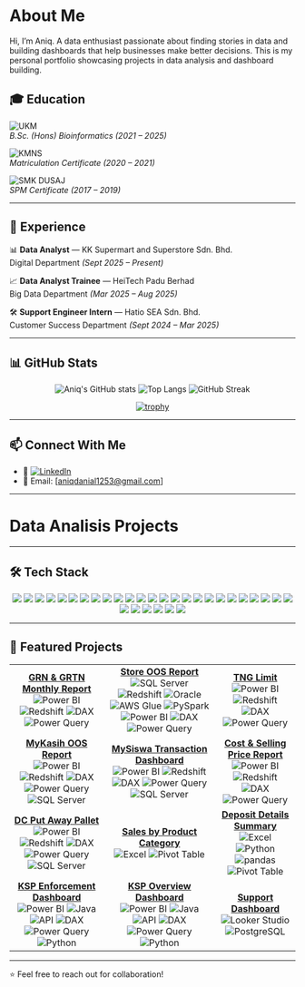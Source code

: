 # About Me
Hi, I’m Aniq. A data enthusiast passionate about finding stories in data and building dashboards that help businesses make better decisions.
This is my personal portfolio showcasing projects in data analysis and dashboard building.

## 🎓 Education

![UKM](https://img.shields.io/badge/Universiti%20Kebangsaan%20Malaysia-Bioinformatics-yellow)  
*B.Sc. (Hons) Bioinformatics (2021 – 2025)*  

![KMNS](https://img.shields.io/badge/Kolej%20Matrikulasi%20Negeri%20Sembilan-Foundation%20in%20Computer%20Science-blue)  
*Matriculation Certificate (2020 – 2021)*  

![SMK DUSAJ](https://img.shields.io/badge/SMK%20Dato'%20Undang%20Syed%20Ali%20Al%20Jufri-Class%20Of%20Pure%20Science-red)  
*SPM Certificate (2017 – 2019)*  

---

## 💼 Experience

📊 **Data Analyst** — KK Supermart and Superstore Sdn. Bhd.    
Digital Department *(Sept 2025 – Present)*  

📈 **Data Analyst Trainee** — HeiTech Padu Berhad    
Big Data Department *(Mar 2025 – Aug 2025)*  

🛠️ **Support Engineer Intern** — Hatio SEA Sdn. Bhd.    
Customer Success Department *(Sept 2024 – Mar 2025)*  

---

## 📊 GitHub Stats

<div align="center">

![Aniq's GitHub stats](https://github-readme-stats.vercel.app/api?username=aniq-khairani&show_icons=true&theme=tokyonight&title_color=facc15&icon_color=38bdf8&text_color=c9d1d9&bg_color=0d1117)
![Top Langs](https://github-readme-stats.vercel.app/api/top-langs/?username=aniq-khairani&layout=compact&theme=tokyonight&title_color=facc15&text_color=c9d1d9&bg_color=0d1117)
![GitHub Streak](https://streak-stats.demolab.com?user=aniq-khairani&theme=tokyonight&hide_border=true&background=0D1117&ring=38bdf8&fire=facc15&currStreakLabel=facc15)

[![trophy](https://github-profile-trophy.vercel.app/?username=aniq-khairani&theme=tokyonight&no-frame=true&no-bg=true&row=1&column=6&title=MultiLanguage,Commits,Repositories,Followers,PullRequest,Stars)](https://github.com/ryo-ma/github-profile-trophy)

</div>

---

## 📫 Connect With Me

* 💼 [![LinkedIn](https://img.shields.io/badge/LinkedIn-Connect-blue)](https://www.linkedin.com/in/aniq-khairani/)
* 📧 Email: \[aniqdanial1253@gmail.com]  

---

# Data Analisis Projects

---


## 🛠️ Tech Stack

<p align="center">
  <!-- Programming Languages -->
  <img src="https://img.shields.io/badge/Java-007396?style=for-the-badge&logo=java&logoColor=white"/>
  <img src="https://img.shields.io/badge/Python-3776AB?style=for-the-badge&logo=python&logoColor=white"/>
  <img src="https://img.shields.io/badge/R-276DC3?style=for-the-badge&logo=r&logoColor=white"/>
  <img src="https://img.shields.io/badge/C++-00599C?style=for-the-badge&logo=cplusplus&logoColor=white"/>
  <img src="https://img.shields.io/badge/HTML5-E34F26?style=for-the-badge&logo=html5&logoColor=white"/>
  <img src="https://img.shields.io/badge/CSS3-1572B6?style=for-the-badge&logo=css3&logoColor=white"/>
  <img src="https://img.shields.io/badge/JavaScript-F7DF1E?style=for-the-badge&logo=javascript&logoColor=black"/>

  <!-- Databases -->
  <img src="https://img.shields.io/badge/Oracle-F80000?style=for-the-badge&logo=oracle&logoColor=white"/>
  <img src="https://img.shields.io/badge/SQL%20Server-CC2927?style=for-the-badge&logo=microsoftsqlserver&logoColor=white"/>
  <img src="https://img.shields.io/badge/MySQL-4479A1?style=for-the-badge&logo=mysql&logoColor=white"/>
  <img src="https://img.shields.io/badge/PostgreSQL-336791?style=for-the-badge&logo=postgresql&logoColor=white"/>
  <img src="https://img.shields.io/badge/Amazon%20Redshift-8C1515?style=for-the-badge&logo=amazonredshift&logoColor=white"/>
  <img src="https://img.shields.io/badge/Microsoft%20Access-A4373A?style=for-the-badge&logo=microsoft-access&logoColor=white"/>

  <!-- Data Engineering & Cloud -->
  <img src="https://img.shields.io/badge/SSIS-217346?style=for-the-badge&logo=microsoftsqlserver&logoColor=white"/>
  <img src="https://img.shields.io/badge/AWS%20Glue-FF9900?style=for-the-badge&logo=amazonaws&logoColor=white"/>
  <img src="https://img.shields.io/badge/AWS%20S3-569A31?style=for-the-badge&logo=amazons3&logoColor=white"/>
  <img src="https://img.shields.io/badge/Apache%20Airflow-017CEE?style=for-the-badge&logo=apache-airflow&logoColor=white"/>
  <img src="https://img.shields.io/badge/PySpark-E25A1C?style=for-the-badge&logo=apache-spark&logoColor=white"/>
  <img src="https://img.shields.io/badge/Linux-FCC624?style=for-the-badge&logo=linux&logoColor=black"/>

  <!-- BI & Analytics Tools -->
  <img src="https://img.shields.io/badge/Power%20BI-F2C811?style=for-the-badge&logo=powerbi&logoColor=black"/>
  <img src="https://img.shields.io/badge/DAX-2C2C2C?style=for-the-badge&logo=powerbi&logoColor=white"/>
  <img src="https://img.shields.io/badge/M%20Code-5A5A5A?style=for-the-badge&logo=powerbi&logoColor=white"/>
  <img src="https://img.shields.io/badge/Power%20Query-217346?style=for-the-badge&logo=microsoft-excel&logoColor=white"/>
  <img src="https://img.shields.io/badge/Looker%20Studio-4285F4?style=for-the-badge&logo=looker&logoColor=white"/>
  <img src="https://img.shields.io/badge/Spotfire-FF7C00?style=for-the-badge&logo=tibco&logoColor=white"/>

  <!-- Microsoft Tools -->
  <img src="https://img.shields.io/badge/Excel-217346?style=for-the-badge&logo=microsoft-excel&logoColor=white"/>
  <img src="https://img.shields.io/badge/Word-2B579A?style=for-the-badge&logo=microsoft-word&logoColor=white"/>
  <img src="https://img.shields.io/badge/PowerPoint-B7472A?style=for-the-badge&logo=microsoft-powerpoint&logoColor=white"/>
  <img src="https://img.shields.io/badge/Power%20Automate-0066FF?style=for-the-badge&logo=powerautomate&logoColor=white"/>

  <!-- Others -->
  <img src="https://img.shields.io/badge/GitHub-181717?style=for-the-badge&logo=github&logoColor=white"/>
  <img src="https://img.shields.io/badge/AWS-232F3E?style=for-the-badge&logo=amazonaws&logoColor=white"/>
</p>


---

## 📂 Featured Projects  

<div align="center">

| | | |
|:--:|:--:|:--:|
| [**GRN & GRTN Monthly Report**](https://github.com/aniq-khairani/grn-grtn-monthly-report)<br>![Power BI](https://img.shields.io/badge/Power%20BI-F2C811?logo=powerbi&logoColor=black&style=flat) ![Redshift](https://img.shields.io/badge/Redshift-8C1515?logo=amazonredshift&logoColor=white&style=flat) ![DAX](https://img.shields.io/badge/DAX-2C2C2C?logo=powerbi&logoColor=white&style=flat) ![Power Query](https://img.shields.io/badge/Power%20Query-217346?logo=microsoft-excel&logoColor=white&style=flat) | [**Store OOS Report**](https://github.com/aniq-khairani/store-oos)<br>![SQL Server](https://img.shields.io/badge/SQL%20Server-CC2927?logo=microsoftsqlserver&logoColor=white&style=flat) ![Redshift](https://img.shields.io/badge/Redshift-8C1515?logo=amazonredshift&logoColor=white&style=flat) ![Oracle](https://img.shields.io/badge/-Oracle-F80000?logo=oracle&logoColor=white&style=flat) ![AWS Glue](https://img.shields.io/badge/AWS%20Glue-FF9900?logo=amazonaws&logoColor=white&style=flat) ![PySpark](https://img.shields.io/badge/PySpark-E25A1C?logo=apache-spark&logoColor=white&style=flat) ![Power BI](https://img.shields.io/badge/Power%20BI-F2C811?logo=powerbi&logoColor=black&style=flat) ![DAX](https://img.shields.io/badge/DAX-2C2C2C?logo=powerbi&logoColor=white&style=flat) ![Power Query](https://img.shields.io/badge/Power%20Query-217346?logo=microsoft-excel&logoColor=white&style=flat) | [**TNG Limit**](https://github.com/aniq-khairani/TNG-limit-report)<br>![Power BI](https://img.shields.io/badge/Power%20BI-F2C811?logo=powerbi&logoColor=black&style=flat) ![Redshift](https://img.shields.io/badge/Redshift-8C1515?logo=amazonredshift&logoColor=white&style=flat) ![DAX](https://img.shields.io/badge/DAX-2C2C2C?logo=powerbi&logoColor=white&style=flat) ![Power Query](https://img.shields.io/badge/Power%20Query-217346?logo=microsoft-excel&logoColor=white&style=flat) |
| [**MyKasih OOS Report**](https://github.com/aniq-khairani/myKasih-OOS-report)<br>![Power BI](https://img.shields.io/badge/Power%20BI-F2C811?logo=powerbi&logoColor=black&style=flat) ![Redshift](https://img.shields.io/badge/Redshift-8C1515?logo=amazonredshift&logoColor=white&style=flat) ![DAX](https://img.shields.io/badge/DAX-2C2C2C?logo=powerbi&logoColor=white&style=flat) ![Power Query](https://img.shields.io/badge/Power%20Query-217346?logo=microsoft-excel&logoColor=white&style=flat) ![SQL Server](https://img.shields.io/badge/SQL%20Server-CC2927?logo=microsoftsqlserver&logoColor=white&style=flat) | [**MySiswa Transaction Dashboard**](https://github.com/aniq-khairani/mySiswa-transaction-report)<br>![Power BI](https://img.shields.io/badge/Power%20BI-F2C811?logo=powerbi&logoColor=black&style=flat) ![Redshift](https://img.shields.io/badge/Redshift-8C1515?logo=amazonredshift&logoColor=white&style=flat) ![DAX](https://img.shields.io/badge/DAX-2C2C2C?logo=powerbi&logoColor=white&style=flat) ![Power Query](https://img.shields.io/badge/Power%20Query-217346?logo=microsoft-excel&logoColor=white&style=flat) ![SQL Server](https://img.shields.io/badge/SQL%20Server-CC2927?logo=microsoftsqlserver&logoColor=white&style=flat) | [**Cost & Selling Price Report**](https://github.com/aniq-khairani/cost-selling-price-report)<br>![Power BI](https://img.shields.io/badge/Power%20BI-F2C811?logo=powerbi&logoColor=black&style=flat) ![Redshift](https://img.shields.io/badge/Redshift-8C1515?logo=amazonredshift&logoColor=white&style=flat) ![DAX](https://img.shields.io/badge/DAX-2C2C2C?logo=powerbi&logoColor=white&style=flat) ![Power Query](https://img.shields.io/badge/Power%20Query-217346?logo=microsoft-excel&logoColor=white&style=flat) |
| [**DC Put Away Pallet**](https://github.com/aniq-khairani/put-away-pallet-report)<br>![Power BI](https://img.shields.io/badge/Power%20BI-F2C811?logo=powerbi&logoColor=black&style=flat) ![Redshift](https://img.shields.io/badge/Redshift-8C1515?logo=amazonredshift&logoColor=white&style=flat) ![DAX](https://img.shields.io/badge/DAX-2C2C2C?logo=powerbi&logoColor=white&style=flat) ![Power Query](https://img.shields.io/badge/Power%20Query-217346?logo=microsoft-excel&logoColor=white&style=flat) ![SQL Server](https://img.shields.io/badge/SQL%20Server-CC2927?logo=microsoftsqlserver&logoColor=white&style=flat) | [**Sales by Product Category**](https://github.com/aniq-khairani/sales-by-product-category)<br>![Excel](https://img.shields.io/badge/Excel-217346?logo=microsoftexcel&logoColor=white&style=flat) ![Pivot Table](https://img.shields.io/badge/Pivot%20Table-B7472A?logo=microsoft-excel&logoColor=white&style=flat) | [**Deposit Details Summary**](https://github.com/aniq-khairani/deposit-details-summary-report)<br>![Excel](https://img.shields.io/badge/Excel-217346?logo=microsoftexcel&logoColor=white&style=flat) ![Python](https://img.shields.io/badge/Python-3776AB?logo=python&logoColor=white&style=flat) ![pandas](https://img.shields.io/badge/-pandas-150458?logo=pandas&logoColor=white&style=flat) ![Pivot Table](https://img.shields.io/badge/Pivot%20Table-B7472A?logo=microsoft-excel&logoColor=white&style=flat) |
| [**KSP Enforcement Dashboard**](https://github.com/aniq-khairani/ksp-enforcement-dashboard)<br>![Power BI](https://img.shields.io/badge/Power%20BI-F2C811?logo=powerbi&logoColor=black&style=flat) ![Java](https://img.shields.io/badge/Java-007396?logo=java&logoColor=white&style=flat) ![API](https://img.shields.io/badge/API-5A5A5A?logo=swagger&logoColor=white&style=flat) ![DAX](https://img.shields.io/badge/DAX-2C2C2C?logo=powerbi&logoColor=white&style=flat) ![Power Query](https://img.shields.io/badge/Power%20Query-217346?logo=microsoft-excel&logoColor=white&style=flat) ![Python](https://img.shields.io/badge/Python-3776AB?logo=python&logoColor=white&style=flat) | [**KSP Overview Dashboard**](https://github.com/aniq-khairani/ksp-overview-dashboard)<br>![Power BI](https://img.shields.io/badge/Power%20BI-F2C811?logo=powerbi&logoColor=black&style=flat) ![Java](https://img.shields.io/badge/Java-007396?logo=java&logoColor=white&style=flat) ![API](https://img.shields.io/badge/API-5A5A5A?logo=swagger&logoColor=white&style=flat) ![DAX](https://img.shields.io/badge/DAX-2C2C2C?logo=powerbi&logoColor=white&style=flat) ![Power Query](https://img.shields.io/badge/Power%20Query-217346?logo=microsoft-excel&logoColor=white&style=flat) ![Python](https://img.shields.io/badge/Python-3776AB?logo=python&logoColor=white&style=flat) | [**Support Dashboard**](https://github.com/aniq-khairani/support-dashboard)<br>![Looker Studio](https://img.shields.io/badge/Looker%20Studio-4285F4?logo=looker&logoColor=white&style=flat) ![PostgreSQL](https://img.shields.io/badge/PostgreSQL-336791?logo=postgresql&logoColor=white&style=flat) | | |

</div>


---

⭐ Feel free to reach out for collaboration!

